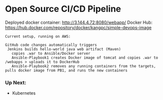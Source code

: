 # Open Source CI/CD Pipeline
Deployed docker container:
http://3.144.4.72:8080/webapp/
Docker Hub:
https://hub.docker.com/repository/docker/kangpc/simple-devops-image
```
Current setup, running on AWS:

GitHub code changes automatically triggers 
 Jenkins builds hello-world java web artifact (Maven) 
   copies .war to Ansible/Docker server 
   Ansible-Playbook1 creates Docker image of tomcat and copies .war to /webapps > uploads it to DockerHub 
   Ansible-Playbook2 removes any running containers from the targets, pulls docker image from PB1, and runs the new containers

```


### Up Next:
- Kubernetes




